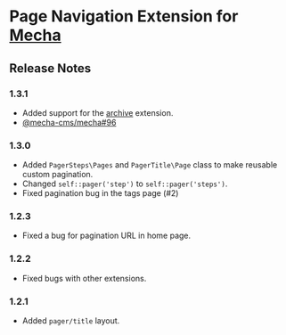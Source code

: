 Page Navigation Extension for [Mecha](https://github.com/mecha-cms/mecha)
=========================================================================

Release Notes
-------------

### 1.3.1

 - Added support for the [archive](https://github.com/mecha-cms/x.archive) extension.
 - [@mecha-cms/mecha#96](https://github.com/mecha-cms/mecha/issues/96)

### 1.3.0

 - Added `PagerSteps\Pages` and `PagerTitle\Page` class to make reusable custom pagination.
 - Changed `self::pager('step')` to `self::pager('steps')`.
 - Fixed pagination bug in the tags page (#2)

### 1.2.3

 - Fixed a bug for pagination URL in home page.

### 1.2.2

 - Fixed bugs with other extensions.

### 1.2.1

 - Added `pager/title` layout.
